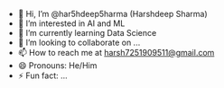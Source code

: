 - 👋 Hi, I’m @har5hdeep5harma (Harshdeep Sharma)
- 👀 I’m interested in AI and ML
- 🌱 I’m currently learning Data Science
- 💞️ I’m looking to collaborate on ...
- 📫 How to reach me at harsh7251909511@gmail.com
- 😄 Pronouns: He/Him
- ⚡ Fun fact: ...

<!---
har5hdeep5harma/har5hdeep5harma is a ✨ special ✨ repository because its `README.md` (this file) appears on your GitHub profile.
You can click the Preview link to take a look at your changes.
--->
